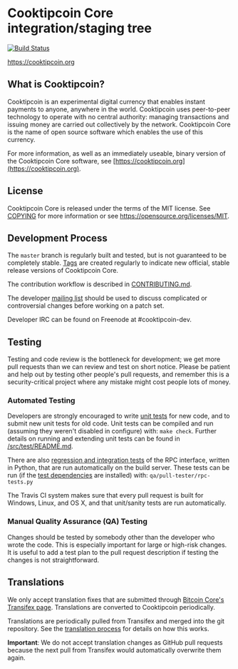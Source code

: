 Cooktipcoin Core integration/staging tree
=====================================

[![Build Status](https://travis-ci.org/cooktipcoin-project/cooktipcoin.svg?branch=master)](https://travis-ci.org/cooktipcoin-project/cooktipcoin)

https://cooktipcoin.org

What is Cooktipcoin?
----------------

Cooktipcoin is an experimental digital currency that enables instant payments to
anyone, anywhere in the world. Cooktipcoin uses peer-to-peer technology to operate
with no central authority: managing transactions and issuing money are carried
out collectively by the network. Cooktipcoin Core is the name of open source
software which enables the use of this currency.

For more information, as well as an immediately useable, binary version of
the Cooktipcoin Core software, see [https://cooktipcoin.org](https://cooktipcoin.org).

License
-------

Cooktipcoin Core is released under the terms of the MIT license. See [COPYING](COPYING) for more
information or see https://opensource.org/licenses/MIT.

Development Process
-------------------

The `master` branch is regularly built and tested, but is not guaranteed to be
completely stable. [Tags](https://github.com/cooktipcoin-project/cooktipcoin/tags) are created
regularly to indicate new official, stable release versions of Cooktipcoin Core.

The contribution workflow is described in [CONTRIBUTING.md](CONTRIBUTING.md).

The developer [mailing list](https://groups.google.com/forum/#!forum/cooktipcoin-dev)
should be used to discuss complicated or controversial changes before working
on a patch set.

Developer IRC can be found on Freenode at #cooktipcoin-dev.

Testing
-------

Testing and code review is the bottleneck for development; we get more pull
requests than we can review and test on short notice. Please be patient and help out by testing
other people's pull requests, and remember this is a security-critical project where any mistake might cost people
lots of money.

### Automated Testing

Developers are strongly encouraged to write [unit tests](src/test/README.md) for new code, and to
submit new unit tests for old code. Unit tests can be compiled and run
(assuming they weren't disabled in configure) with: `make check`. Further details on running
and extending unit tests can be found in [/src/test/README.md](/src/test/README.md).

There are also [regression and integration tests](/qa) of the RPC interface, written
in Python, that are run automatically on the build server.
These tests can be run (if the [test dependencies](/qa) are installed) with: `qa/pull-tester/rpc-tests.py`

The Travis CI system makes sure that every pull request is built for Windows, Linux, and OS X, and that unit/sanity tests are run automatically.

### Manual Quality Assurance (QA) Testing

Changes should be tested by somebody other than the developer who wrote the
code. This is especially important for large or high-risk changes. It is useful
to add a test plan to the pull request description if testing the changes is
not straightforward.

Translations
------------

We only accept translation fixes that are submitted through [Bitcoin Core's Transifex page](https://www.transifex.com/projects/p/bitcoin/).
Translations are converted to Cooktipcoin periodically.

Translations are periodically pulled from Transifex and merged into the git repository. See the
[translation process](doc/translation_process.md) for details on how this works.

**Important**: We do not accept translation changes as GitHub pull requests because the next
pull from Transifex would automatically overwrite them again.
